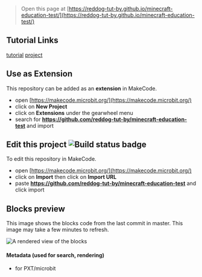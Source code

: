 
> Open this page at [https://reddog-tut-by.github.io/minecraft-education-test/](https://reddog-tut-by.github.io/minecraft-education-test/)

## Tutorial Links

[tutorial](/minecraft-education-test/tutorial)
[project](https://minecraft.makecode.com/#tutorial:github:reddog-tut-by/minecraft-education-test/tutorial)

## Use as Extension

This repository can be added as an **extension** in MakeCode.

* open [https://makecode.microbit.org/](https://makecode.microbit.org/)
* click on **New Project**
* click on **Extensions** under the gearwheel menu
* search for **https://github.com/reddog-tut-by/minecraft-education-test** and import

## Edit this project ![Build status badge](https://github.com/reddog-tut-by/minecraft-education-test/workflows/MakeCode/badge.svg)

To edit this repository in MakeCode.

* open [https://makecode.microbit.org/](https://makecode.microbit.org/)
* click on **Import** then click on **Import URL**
* paste **https://github.com/reddog-tut-by/minecraft-education-test** and click import

## Blocks preview

This image shows the blocks code from the last commit in master.
This image may take a few minutes to refresh.

![A rendered view of the blocks](https://github.com/reddog-tut-by/minecraft-education-test/raw/master/.github/makecode/blocks.png)

#### Metadata (used for search, rendering)

* for PXT/microbit
<script src="https://makecode.com/gh-pages-embed.js"></script><script>makeCodeRender("{{ site.makecode.home_url }}", "{{ site.github.owner_name }}/{{ site.github.repository_name }}");</script>
